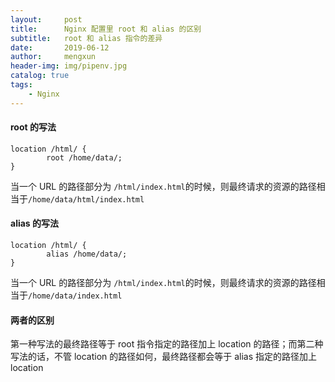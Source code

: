 ```yaml
---
layout:     post
title:      Nginx 配置里 root 和 alias 的区别
subtitle:   root 和 alias 指令的差异
date:       2019-06-12
author:     mengxun
header-img: img/pipenv.jpg
catalog: true
tags:
    - Nginx
---
```


#### root 的写法

```
location /html/ {
		root /home/data/;
}
```

当一个 URL 的路径部分为 `/html/index.html`的时候，则最终请求的资源的路径相当于`/home/data/html/index.html`

#### alias 的写法

```
location /html/ {
		alias /home/data/;
}
```

当一个 URL 的路径部分为 `/html/index.html`的时候，则最终请求的资源的路径相当于`/home/data/index.html`

#### 两者的区别

第一种写法的最终路径等于 root 指令指定的路径加上 location 的路径；而第二种写法的话，不管 location 的路径如何，最终路径都会等于 alias 指定的路径加上 location




